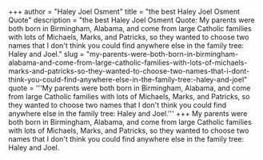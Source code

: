 +++
author = "Haley Joel Osment"
title = "the best Haley Joel Osment Quote"
description = "the best Haley Joel Osment Quote: My parents were both born in Birmingham, Alabama, and come from large Catholic families with lots of Michaels, Marks, and Patricks, so they wanted to choose two names that I don't think you could find anywhere else in the family tree: Haley and Joel."
slug = "my-parents-were-both-born-in-birmingham-alabama-and-come-from-large-catholic-families-with-lots-of-michaels-marks-and-patricks-so-they-wanted-to-choose-two-names-that-i-dont-think-you-could-find-anywhere-else-in-the-family-tree:-haley-and-joel"
quote = '''My parents were both born in Birmingham, Alabama, and come from large Catholic families with lots of Michaels, Marks, and Patricks, so they wanted to choose two names that I don't think you could find anywhere else in the family tree: Haley and Joel.'''
+++
My parents were both born in Birmingham, Alabama, and come from large Catholic families with lots of Michaels, Marks, and Patricks, so they wanted to choose two names that I don't think you could find anywhere else in the family tree: Haley and Joel.
